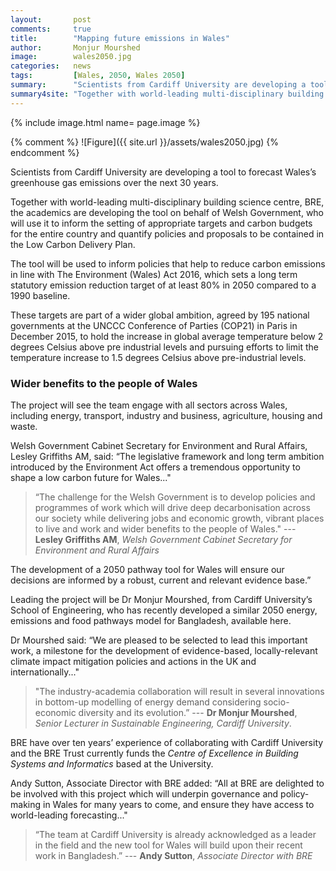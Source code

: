 ```yaml
---
layout:       post
comments:     true
title:        "Mapping future emissions in Wales"
author:       Monjur Mourshed
image:        wales2050.jpg
categories:   news
tags:         [Wales, 2050, Wales 2050]
summary:      "Scientists from Cardiff University are developing a tool to forecast Wales’s greenhouse gas emissions over the next 30 years."
summary4site: "Together with world-leading multi-disciplinary building science centre, BRE, Cardiff University is developing a greenhouse gas emissions forecasting tool on behalf of Welsh Government, who will use it to inform the setting of appropriate targets and carbon budgets for the entire country and quantify policies and proposals to be contained in the Low Carbon Delivery Plan."
---
```


{% include image.html name= page.image %}


{% comment %}
![Figure]({{ site.url }}/assets/wales2050.jpg)
{% endcomment %}

<div class="message">
  Scientists from Cardiff University are developing a tool to forecast Wales’s greenhouse gas emissions over the next 30 years.
</div>

Together with world-leading multi-disciplinary building science centre, BRE, the academics are developing the tool on behalf of Welsh Government, who will use it to inform the setting of appropriate targets and carbon budgets for the entire country and quantify policies and proposals to be contained in the Low Carbon Delivery Plan.

The tool will be used to inform policies that help to reduce carbon emissions in line with The Environment (Wales) Act 2016, which sets a long term statutory emission reduction target of at least 80% in 2050 compared to a 1990 baseline.

These targets are part of a wider global ambition, agreed by 195 national governments at the UNCCC Conference of Parties (COP21) in Paris in December 2015, to hold the increase in global average temperature below 2 degrees Celsius above pre industrial levels and pursuing efforts to limit the temperature increase to 1.5 degrees Celsius above pre-industrial levels.

### Wider benefits to the people of Wales ###

The project will see the team engage with all sectors across Wales, including energy, transport, industry and business, agriculture, housing and waste.

Welsh Government Cabinet Secretary for Environment and Rural Affairs, Lesley Griffiths AM, said: “The legislative framework and long term ambition introduced by the Environment Act offers a tremendous opportunity to shape a low carbon future for Wales..."

> “The challenge for the Welsh Government is to develop policies and programmes of work which will drive deep decarbonisation across our society while delivering jobs and economic growth, vibrant places to live and work and wider benefits to the people of Wales." --- **Lesley Griffiths AM**, _Welsh Government Cabinet Secretary for Environment and Rural Affairs_

The development of a 2050 pathway tool for Wales will ensure our decisions are informed by a robust, current and relevant evidence base.”

Leading the project will be Dr Monjur Mourshed, from Cardiff University’s School of Engineering, who has recently developed a similar 2050 energy, emissions and food pathways model for Bangladesh, available here.

Dr Mourshed said: “We are pleased to be selected to lead this important work, a milestone for the development of evidence-based, locally-relevant climate impact mitigation policies and actions in the UK and internationally..."

> "The industry-academia collaboration will result in several innovations in bottom-up modelling of energy demand considering socio-economic diversity and its evolution.” --- **Dr Monjur Mourshed**, _Senior Lecturer in Sustainable Engineering, Cardiff University_.

BRE have over ten years’ experience of collaborating with Cardiff University and the BRE Trust currently funds the _Centre of Excellence in Building Systems and Informatics_ based at the University.

Andy Sutton, Associate Director with BRE added: “All at BRE are delighted to be involved with this project which will underpin governance and policy-making in Wales for many years to come, and ensure they have access to world-leading forecasting..."

>“The team at Cardiff University is already acknowledged as a leader in the field and the new tool for Wales will build upon their recent work in Bangladesh.” --- **Andy Sutton**, _Associate Director with BRE_


